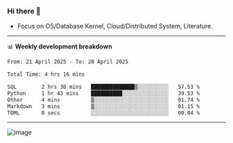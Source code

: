 ### Hi there 👋
<!-- * Daily Meditation via Leetcode/Competitive-Programming. -->
* Focus on OS/Database Kernel, Cloud/Distributed System, Literature.

-------

📊 **Weekly development breakdown**
<!--START_SECTION:waka-->

```txt
From: 21 April 2025 - To: 28 April 2025

Total Time: 4 hrs 16 mins

SQL        2 hrs 30 mins   ██████████████▒░░░░░░░░░░   57.53 %
Python     1 hr 43 mins    ██████████░░░░░░░░░░░░░░░   39.53 %
Other      4 mins          ▒░░░░░░░░░░░░░░░░░░░░░░░░   01.74 %
Markdown   3 mins          ▒░░░░░░░░░░░░░░░░░░░░░░░░   01.15 %
TOML       0 secs          ░░░░░░░░░░░░░░░░░░░░░░░░░   00.04 %
```

<!--END_SECTION:waka-->

-------

<!-- [![Leetcode Stats](https://leetcard.jacoblin.cool/hzhang413?font=Fira+Mono)](https://leetcode.com/fxrc) -->
![image](./cyberpunk-ghost-in-the-shell.gif)
<!--![image](./gis-archive.png)-->
